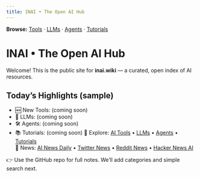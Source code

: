 ```yaml
---
title: INAI • The Open AI Hub
---
```

**Browse:** [Tools](tools.md) · [LLMs](llms.md) · [Agents](agents.md) · [Tutorials](tutorials.md)

# INAI • The Open AI Hub

Welcome! This is the public site for **inai.wiki** — a curated, open index of AI resources.

## Today’s Highlights (sample)
- 🆕 New Tools: (coming soon)
- 🤖 LLMs: (coming soon)
- 🛠️ Agents: (coming soon)
- 📚 Tutorials: (coming soon)
🔗 Explore: [AI Tools](tools.md) • [LLMs](llms.md) • [Agents](agents.md) • [Tutorials](tutorials.md)  
🔗 News: [AI News Daily](news.md) • [Twitter News](twitter-news.md) • [Reddit News](reddit-news.md) • [Hacker News AI](hacker-news.md)

👉 Use the GitHub repo for full notes. We’ll add categories and simple search next.
